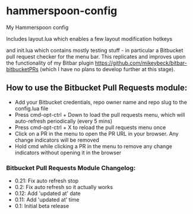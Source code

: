 # hammerspoon-config
My Hammerspoon config

Includes layout.lua which enables a few layout modification hotkeys

and init.lua which contains mostly testing stuff - in particular a Bitbucket pull request checker for the menu bar.  This replicates and improves upon the functionality of my Bitbar plugin https://github.com/mikeybeck/bitbar-bitbucketPRs (which I have no plans to develop further at this stage).

## How to use the Bitbucket Pull Requests module:

- Add your Bitbucket credentials, repo owner name and repo slug to the config.lua file
- Press cmd-opt-ctrl + Down to load the pull requests menu, which will auto-refresh periodically (every 5 mins)
- Press cmd-opt-ctrl + X to reload the pull requests menu once
- Click on a PR in the menu to open the PR URL in your browser.  Any change indicators will be removed
- Hold cmd while clicking a PR in the menu to remove any change indicators without opening it in the browser

### Bitbucket Pull Requests Module Changelog:

- 0.21: Fix auto refresh stop
- 0.2: Fix auto refresh so it actually works
- 0.12: Add 'updated at' date
- 0.11: Add 'updated at' time
- 0.1: Initial beta release
